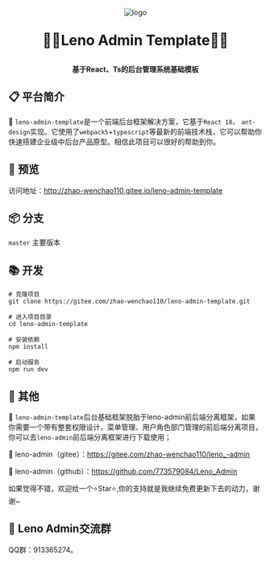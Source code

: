 <p align="center">
	<img alt="logo" src="https://gitee.com/zhao-wenchao110/leno_-admin/raw/master/remdme-show-imgs/logo.png">
</p>
<h1 align="center" style="margin: 30px 0 30px; font-weight: bold;">🎉🎉Leno Admin Template🎉🎉</h1>
<h4 align="center">基于React、Ts的后台管理系统基础模板</h4>

## 📋 平台简介

🥗 `leno-admin-template`是一个前端后台框架解决方案，它基于`React 18`、
`ant-design`实现。它使用了`webpack5`+`typescript`等最新的前端技术栈，它可以帮助你快速搭建企业级中后台产品原型。相信此项目可以很好的帮助到你。

## 🎍 预览

 访问地址：http://zhao-wenchao110.gitee.io/leno-admin-template
## 📦 分支

`master` 主要版本

## 📚 开发

```git
# 克隆项目
git clone https://gitee.com/zhao-wenchao110/leno-admin-template.git

# 进入项目目录
cd leno-admin-template

# 安装依赖
npm install

# 启动服务
npm run dev
```

## 🐶 其他

🍟 `leno-admin-template`后台基础框架脱胎于leno-admin前后端分离框架，如果你需要一个带有整套权限设计，菜单管理、用户角色部门管理的前后端分离项目，你可以去`leno-admin`前后端分离框架进行下载使用；

🍰 leno-admin（gitee）：https://gitee.com/zhao-wenchao110/leno_-admin

🍨 leno-admin（github）：https://github.com/773579084/Leno_Admin

如果觉得不错，欢迎给一个⭐Star⭐,你的支持就是我继续免费更新下去的动力，谢谢~

## 💬 Leno Admin交流群

QQ群：913365274。
